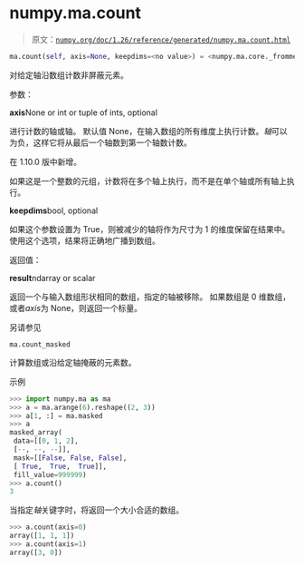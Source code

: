 # numpy.ma.count

> 原文：[`numpy.org/doc/1.26/reference/generated/numpy.ma.count.html`](https://numpy.org/doc/1.26/reference/generated/numpy.ma.count.html)

```py
ma.count(self, axis=None, keepdims=<no value>) = <numpy.ma.core._frommethod object>
```

对给定轴沿数组计数非屏蔽元素。

参数：

**axis**None or int or tuple of ints, optional

进行计数的轴或轴。 默认值 None，在输入数组的所有维度上执行计数。*轴*可以为负，这样它将从最后一个轴数到第一个轴数计数。

在 1.10.0 版中新增。

如果这是一个整数的元组，计数将在多个轴上执行，而不是在单个轴或所有轴上执行。

**keepdims**bool, optional

如果这个参数设置为 True，则被减少的轴将作为尺寸为 1 的维度保留在结果中。 使用这个选项，结果将正确地广播到数组。

返回值：

**result**ndarray or scalar

返回一个与输入数组形状相同的数组，指定的轴被移除。 如果数组是 0 维数组，或者*axis*为 None，则返回一个标量。

另请参见

`ma.count_masked`

计算数组或沿给定轴掩蔽的元素数。

示例

```py
>>> import numpy.ma as ma
>>> a = ma.arange(6).reshape((2, 3))
>>> a[1, :] = ma.masked
>>> a
masked_array(
 data=[[0, 1, 2],
 [--, --, --]],
 mask=[[False, False, False],
 [ True,  True,  True]],
 fill_value=999999)
>>> a.count()
3 
```

当指定*轴*关键字时，将返回一个大小合适的数组。

```py
>>> a.count(axis=0)
array([1, 1, 1])
>>> a.count(axis=1)
array([3, 0]) 
```
